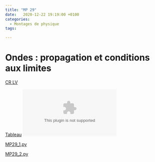 ```yaml
---
title: "MP 29"
date:   2020-12-22 19:19:00 +0100
categories:
  - Montages de physique
tags:

---
```

# Ondes : propagation et conditions aux limites

[CR LV](/assets/pdf/MP29.pdf)
<object class="pdf fitvidsignore" data="/assets/pdf/MP29.pdf" type="application/pdf"></object>

[Tableau](/assets/jpeg/MP29_tableau.jpg)
<object class="pdf fitvidsignore" data="/assets/jpeg/MP29_tableau.jpg" type="application/jpg"></object>

<a href="/assets/python/MP29_1.py" download>MP29_1.py</a> 

<a href="/assets/python/MP29_2.py" download>MP29_2.py</a>
